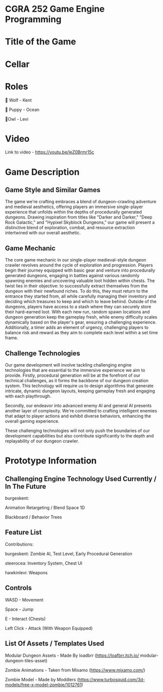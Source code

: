 # CGRA 252 Game Engine Programming

# Title of the Game

# Cellar

# Roles

🐺 Wolf - Kent

🐶 Puppy - Ocean

🦉Owl - Levi

# Video
Link to video - https://youtu.be/leZ0Brmr15c

# Game Description

## Game Style and Similar Games
The game we're crafting embraces a blend of dungeon-crawling adventure and medieval aesthetics, offering players an immersive single-player experience that unfolds within the depths of procedurally generated dungeons. Drawing inspiration from titles like "Darker and Darker," "Deep Rock Galactic," and "Hypixel Skyblock Dungeons," our game will present a distinctive blend of exploration, combat, and resource extraction intertwined with our overall aesthetic. 

## Game Mechanic
The core game mechanic in our single-player medieval-style dungeon crawler revolves around the cycle of exploration and progression. Players begin their journey equipped with basic gear and venture into procedurally generated dungeons, engaging in battles against various randomly spawning enemies and uncovering valuable loot hidden within chests. The twist lies in their objective: to successfully extract themselves from the dungeon with their newfound riches. To do this, they must return to the entrance they started from, all while carefully managing their inventory and deciding which treasures to keep and which to leave behind. Outside of the dungeons, players have access to a stash where they can securely store their hard-earned loot. With each new run, random spawn locations and dungeon generation keep the gameplay fresh, while enemy difficulty scales dynamically based on the player's gear, ensuring a challenging experience. Additionally, a timer adds an element of urgency, challenging players to balance risk and reward as they aim to complete each level within a set time frame.

## Challenge Technologies
Our game development will involve tackling challenging engine technologies that are essential to the immersive experience we aim to provide. Firstly, procedural generation will be at the forefront of our technical challenges, as it forms the backbone of our dungeon creation system. This technology will require us to design algorithms that generate intricate, dynamic dungeon layouts, keeping gameplay fresh and engaging with each playthrough. 

Secondly, our endeavor into advanced enemy AI and general AI presents another layer of complexity. We're committed to crafting intelligent enemies that adapt to player actions and exhibit diverse behaviors, enhancing the overall gaming experience. 

These challenging technologies will not only push the boundaries of our development capabilities but also contribute significantly to the depth and replayability of our dungeon crawler. 

# Prototype Information

## Challenging Engine Technology Used Currently / In The Future

burgeskent:

Animation Retargeting / Blend Space 1D

Blackboard / Behavior Trees

## Feature List

Contributions:

burgeskent: Zombie AI, Test Level, Early Procedural Generation

steerocea: Inventory System, Chest UI

hawkinlevi: Weapons

## Controls

WASD - Movement

Space - Jump

E - Interact (Chests)

Left Click - Attack (With Weapon Equipped)


## List Of Assets / Templates Used

Modular Dungeon Assets - Made By loadbrr (https://loafbrr.itch.io/
modular-dungeon-tiles-asset)

Zombie Animations - Taken from Mixamo (https://www.mixamo.com/)

Zombie Model - Made by Moddlers (https://www.turbosquid.com/3d-models/free-x-model-zombie/1012761)






